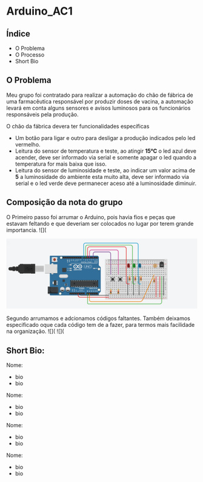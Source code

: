 # Arduino_AC1
## Índice 
- O Problema
- O Processo
- Short Bio

## O Problema

Meu grupo foi contratado para realizar a automação do chão de fábrica de uma farmacêutica responsável por produzir doses de vacina, a automação levará em conta alguns sensores e avisos luminosos para os funcionários responsáveis pela produção.

O chão da fábrica devera ter funcionalidades específicas 
- Um botão para ligar e outro para desligar a produção indicados pelo led vermelho.
- Leitura do sensor de temperatura e teste, ao atingir **15℃** o led azul deve acender, deve ser informado via serial e somente apagar o led quando a temperatura for mais baixa que isso.
- Leitura do sensor de luminosidade e teste, ao indicar um valor acima de **5** a luminosidade do ambiente esta muito alta, deve ser informado via serial e o led verde deve permanecer aceso até a luminosidade diminuir.

## Composição da nota do grupo

O Primeiro passo foi arrumar o Arduino, pois havia fios e peças que estavam feltando e que deveriam ser colocados no lugar por terem grande importancia.
![](


![](https://github.com/Luana-strutzel/Arduino_AC1/blob/main/coding%201.png)

Segundo arrumamos e adcionamos códigos faltantes. Também deixamos especificado oque cada código tem de a fazer, para termos mais facilidade na organização.
![](
![](

## Short Bio:

Nome:
- bio
- bio

Nome:
- bio
- bio

Nome:
- bio
- bio

Nome:
- bio
- bio
